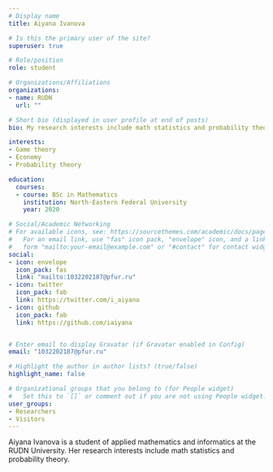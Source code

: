 ```yaml
---
# Display name
title: Aiyana Ivanova

# Is this the primary user of the site?
superuser: true

# Role/position
role: student 

# Organizations/Affiliations
organizations:
- name: RUDN
  url: ""

# Short bio (displayed in user profile at end of posts)
bio: My research interests include math statistics and probability theory.

interests:
- Game theory
- Economy
- Probability theory

education:
  courses:
  - course: BSc in Mathematics
    institution: North-Eastern Federal University 
    year: 2020

# Social/Academic Networking
# For available icons, see: https://sourcethemes.com/academic/docs/page-builder/#icons
#   For an email link, use "fas" icon pack, "envelope" icon, and a link in the
#   form "mailto:your-email@example.com" or "#contact" for contact widget.
social:
- icon: envelope
  icon_pack: fas
  link: "mailto:1032202187@pfur.ru"
- icon: twitter
  icon_pack: fab
  link: https://twitter.com/i_aiyana
- icon: github
  icon_pack: fab
  link: https://github.com/iaiyana


# Enter email to display Gravatar (if Gravatar enabled in Config)
email: "1032202187@pfur.ru"

# Highlight the author in author lists? (true/false)
highlight_name: false

# Organizational groups that you belong to (for People widget)
#   Set this to `[]` or comment out if you are not using People widget.
user_groups:
- Researchers
- Visitors
---
```


Aiyana Ivanova is a student of applied mathematics and informatics at the RUDN University. Her research interests include math statistics and probability theory. 
